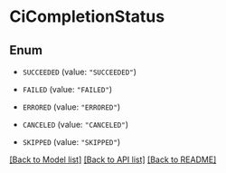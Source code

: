 # CiCompletionStatus

## Enum


* `SUCCEEDED` (value: `"SUCCEEDED"`)

* `FAILED` (value: `"FAILED"`)

* `ERRORED` (value: `"ERRORED"`)

* `CANCELED` (value: `"CANCELED"`)

* `SKIPPED` (value: `"SKIPPED"`)


[[Back to Model list]](../README.md#documentation-for-models) [[Back to API list]](../README.md#documentation-for-api-endpoints) [[Back to README]](../README.md)


